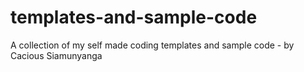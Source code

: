 # templates-and-sample-code
A collection of my self made coding templates and sample code - by Cacious Siamunyanga
